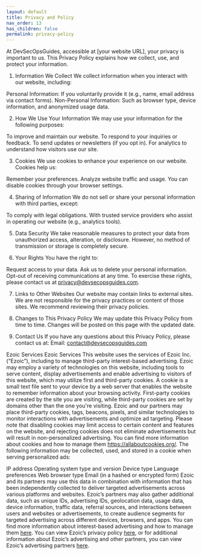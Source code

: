 ```yaml
---
layout: default
title: Privacy and Policy
nav_order: 13
has_children: false
permalink: privacy-policy
---
```


At DevSecOpsGuides, accessible at [your website URL], your privacy is important to us. This Privacy Policy explains how we collect, use, and protect your information.

1. Information We Collect
We collect information when you interact with our website, including:

Personal Information: If you voluntarily provide it (e.g., name, email address via contact forms).
Non-Personal Information: Such as browser type, device information, and anonymized usage data.

2. How We Use Your Information
We may use your information for the following purposes:

To improve and maintain our website.
To respond to your inquiries or feedback.
To send updates or newsletters (if you opt in).
For analytics to understand how visitors use our site.

3. Cookies
We use cookies to enhance your experience on our website. Cookies help us:

Remember your preferences.
Analyze website traffic and usage.
You can disable cookies through your browser settings.

4. Sharing of Information
We do not sell or share your personal information with third parties, except:

To comply with legal obligations.
With trusted service providers who assist in operating our website (e.g., analytics tools).

5. Data Security
We take reasonable measures to protect your data from unauthorized access, alteration, or disclosure. However, no method of transmission or storage is completely secure.

6. Your Rights
You have the right to:

Request access to your data.
Ask us to delete your personal information.
Opt-out of receiving communications at any time.
To exercise these rights, please contact us at privacy@devsecopsguides.com.

7. Links to Other Websites
Our website may contain links to external sites. We are not responsible for the privacy practices or content of those sites. We recommend reviewing their privacy policies.

8. Changes to This Privacy Policy
We may update this Privacy Policy from time to time. Changes will be posted on this page with the updated date.

9. Contact Us
If you have any questions about this Privacy Policy, please contact us at:
Email: contact@devsecopsguides.com

Ezoic Services
Ezoic Services
This website uses the services of Ezoic Inc. (“Ezoic”), including to manage third-party interest-based advertising. Ezoic may employ a variety of technologies on this website, including tools to serve content, display advertisements and enable advertising to visitors of this website, which may utilize first and third-party cookies.
A cookie is a small text file sent to your device by a web server that enables the website to remember information about your browsing activity. First-party cookies are created by the site you are visiting, while third-party cookies are set by domains other than the one you're visiting. Ezoic and our partners may place third-party cookies, tags, beacons, pixels, and similar technologies to monitor interactions with advertisements and optimize ad targeting. Please note that disabling cookies may limit access to certain content and features on the website, and rejecting cookies does not eliminate advertisements but will result in non-personalized advertising. You can find more information about cookies and how to manage them https://allaboutcookies.org/.
The following information may be collected, used, and stored in a cookie when serving personalized ads:

IP address
Operating system type and version
Device type
Language preferences
Web browser type
Email (in a hashed or encrypted form)
Ezoic and its partners may use this data in combination with information that has been independently collected to deliver targeted advertisements across various platforms and websites. Ezoic’s partners may also gather additional data, such as unique IDs, advertising IDs, geolocation data, usage data, device information, traffic data, referral sources, and interactions between users and websites or advertisements, to create audience segments for targeted advertising across different devices, browsers, and apps. You can find more information about interest-based advertising and how to manage them [here](https://youradchoices.com/).
You can view Ezoic’s privacy policy [here](https://ezoic.com/privacy/), or for additional information about Ezoic’s advertising and other partners, you can view Ezoic’s advertising partners [here](https://www.ezoic.com/privacy-policy/advertising-partners/).

